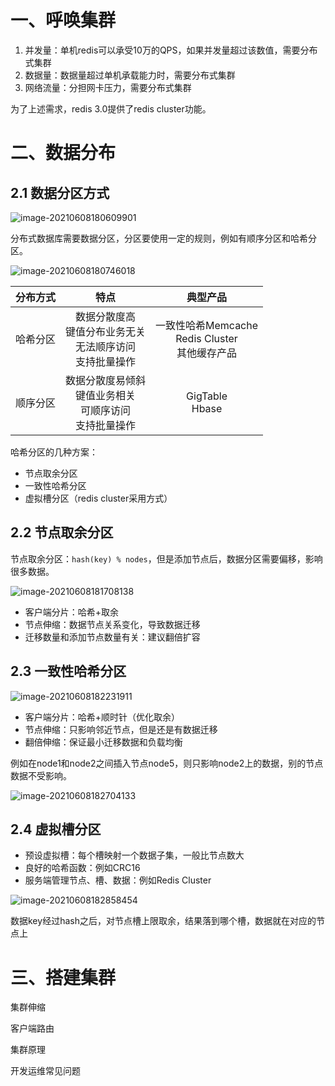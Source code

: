 # 一、呼唤集群

1. 并发量：单机redis可以承受10万的QPS，如果并发量超过该数值，需要分布式集群
2. 数据量：数据量超过单机承载能力时，需要分布式集群
3. 网络流量：分担网卡压力，需要分布式集群

为了上述需求，redis 3.0提供了redis cluster功能。

# 二、数据分布

## 2.1 数据分区方式

![image-20210608180609901](https://z3.ax1x.com/2021/06/08/2r2Gss.png)

分布式数据库需要数据分区，分区要使用一定的规则，例如有顺序分区和哈希分区。

![image-20210608180746018](https://z3.ax1x.com/2021/06/08/2r2sy9.png)

| 分布方式 |                             特点                             |                       典型产品                        |
| :------: | :----------------------------------------------------------: | :---------------------------------------------------: |
| 哈希分区 | 数据分散度高<br/>键值分布业务无关<br/>无法顺序访问<br/>支持批量操作 | 一致性哈希Memcache<br/>Redis Cluster<br/>其他缓存产品 |
| 顺序分区 | 数据分散度易倾斜<br/>键值业务相关<br/>可顺序访问<br/>支持批量操作 |                  GigTable<br/>Hbase                   |

哈希分区的几种方案：

- 节点取余分区
- 一致性哈希分区
- 虚拟槽分区（redis cluster采用方式）

## 2.2 节点取余分区

节点取余分区：`hash(key) % nodes`，但是添加节点后，数据分区需要偏移，影响很多数据。

![image-20210608181708138](https://z3.ax1x.com/2021/06/08/2rfzlD.png)

- 客户端分片：哈希+取余
- 节点伸缩：数据节点关系变化，导致数据迁移
- 迁移数量和添加节点数量有关：建议翻倍扩容

## 2.3 一致性哈希分区

![image-20210608182231911](https://z3.ax1x.com/2021/06/08/2r4ZU1.png)

- 客户端分片：哈希+顺时针（优化取余）
- 节点伸缩：只影响邻近节点，但是还是有数据迁移
- 翻倍伸缩：保证最小迁移数据和负载均衡

例如在node1和node2之间插入节点node5，则只影响node2上的数据，别的节点数据不受影响。

![image-20210608182704133](https://z3.ax1x.com/2021/06/08/2r5SZd.png)

## 2.4 虚拟槽分区

- 预设虚拟槽：每个槽映射一个数据子集，一般比节点数大
- 良好的哈希函数：例如CRC16
- 服务端管理节点、槽、数据：例如Redis Cluster

![image-20210608182858454](https://z3.ax1x.com/2021/06/08/2r5ceH.png)

数据key经过hash之后，对节点槽上限取余，结果落到哪个槽，数据就在对应的节点上

# 三、搭建集群













集群伸缩

客户端路由

集群原理

开发运维常见问题

